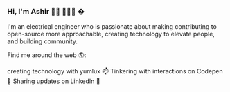 ### Hi, I'm Ashir 👋🏾 👩🏾‍💻 �

I'm an electrical engineer who is passionate about making contributing to open-source more approachable, creating technology to elevate
people, and building community. 

Find me around the web 🌎:

creating technology with yumlux   📫 
Tinkering with interactions on Codepen 🏓
Sharing updates on LinkedIn 💼
<!--
**ashirvp/ashirvp** is a ✨ _special_ ✨ repository because its `README.md` (this file) appears on your GitHub profile.

Here are some ideas to get you started:

- 🔭 I’m currently working on ...
- 🌱 I’m currently learning ...
- 👯 I’m looking to collaborate on ...
- 🤔 I’m looking for help with ...
- 💬 Ask me about ...
- 📫 How to reach me: ...
- 😄 Pronouns: ...
- ⚡ Fun fact: ...
-->
